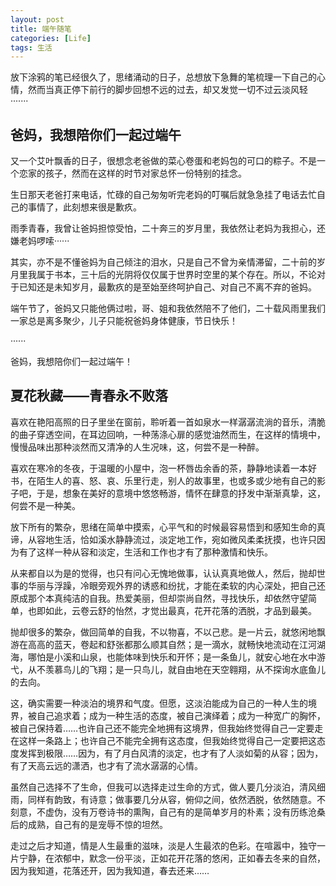 ```yaml
---
layout: post
title: 端午随笔
categories: [Life]
tags: 生活
---
```


放下涂鸦的笔已经很久了，思绪涌动的日子，总想放下急舞的笔梳理一下自己的心情，然而当真正停下前行的脚步回想不远的过去，却又发觉一切不过云淡风轻·······

## 爸妈，我想陪你们一起过端午

又一个艾叶飘香的日子，很想念老爸做的菜心卷蛋和老妈包的可口的粽子。不是一个恋家的孩子，然而在这样的时节对家总怀一份特别的挂念。

生日那天老爸打来电话，忙碌的自己匆匆听完老妈的叮嘱后就急急挂了电话去忙自己的事情了，此刻想来很是歉疚。

雨季青春，我曾让爸妈担惊受怕，二十奔三的岁月里，我依然让老妈为我担心，还嫌老妈啰嗦······

其实，亦不是不懂爸妈为自己倾注的泪水，只是自己不曾为亲情滞留，二十前的岁月里我属于书本，三十后的光阴将仅仅属于世界时空里的某个存在。所以，不论对于已知还是未知岁月，最歉疚的是至始至终呵护自己、对自己不离不弃的爸妈。

端午节了，爸妈又只能他俩过啦，哥、姐和我依然陪不了他们，二十载风雨里我们一家总是离多聚少，儿子只能祝爸妈身体健康，节日快乐！

······

爸妈，我想陪你们一起过端午！

## 夏花秋藏——青春永不败落

喜欢在艳阳高照的日子里坐在窗前，聆听着一首如泉水一样潺潺流淌的音乐，清脆的曲子穿透空间，在耳边回响，一种荡涤心扉的感觉油然而生，在这样的情境中，慢慢品味出那种淡然而又清净的人生况味，这，何尝不是一种醉。

喜欢在寒冷的冬夜，于温暖的小屋中，泡一杯唇齿余香的茶，静静地读着一本好书，在陌生人的喜、怒、哀、乐里行走，别人的故事里，也或多或少地有自己的影子吧，于是，想象在美好的意境中悠悠畅游，情怀在肆意的抒发中渐渐真挚，这，何尝不是一种美。

 放下所有的繁杂，思绪在简单中摸索，心平气和的时候最容易悟到和感知生命的真谛，从容地生活，恰如溪水静静流过，淡定地工作，宛如微风柔柔抚摸，也许只因为有了这样一种从容和淡定，生活和工作也才有了那种激情和快乐。

从来都自以为是的觉得，也只有问心无愧地做事，认认真真地做人，然后，抛却世事的华丽与浮躁，冷眼旁观外界的诱惑和纷扰，才能在柔软的内心深处，把自己还原成那个本真纯洁的自我。热爱美丽，但却崇尚自然，寻找快乐，却依然守望简单，也即如此，云卷云舒的怡然，才觉出最真，花开花落的洒脱，才品到最美。

抛却很多的繁杂，做回简单的自我，不以物喜，不以己悲。是一片云，就悠闲地飘游在高高的蓝天，卷起和舒张都那么顺其自然；是一滴水，就畅快地流动在江河湖海，哪怕是小溪和山泉，也能体味到快乐和开怀；是一条鱼儿，就安心地在水中游弋，从不羡慕鸟儿的飞翔；是一只鸟儿，就自由地在天空翱翔，从不探询水底鱼儿的去向。

这，确实需要一种淡泊的境界和气度。但愿，这淡泊能成为自己的一种人生的境界，被自己追求着；成为一种生活的态度，被自己演绎着；成为一种宽广的胸怀，被自己保持着……也许自己还不能完全地拥有这境界，但我始终觉得自己一定要走在这样一条路上；也许自己不能完全拥有这态度，但我始终觉得自己一定要把这态度发挥到极限……因为，有了月白风清的淡定，也才有了人淡如菊的从容；因为，有了天高云远的潇洒，也才有了流水潺潺的心情。

虽然自己选择不了生命，但我可以选择走过生命的方式，做人要几分淡泊，清风细雨，同样有韵致，有诗意；做事要几分从容，俯仰之间，依然洒脱，依然随意。不刻意，不虚伪，没有万卷诗书的熏陶，自己有的是简单岁月的朴素；没有历练沧桑后的成熟，自己有的是宠辱不惊的坦然。

走过之后才知道，情是人生最重的滋味，淡是人生最浓的色彩。在喧嚣中，独守一片宁静，在浓郁中，默念一份平淡，正如花开花落的悠闲，正如春去冬来的自然，因为我知道，花落还开，因为我知道，春去还来……
